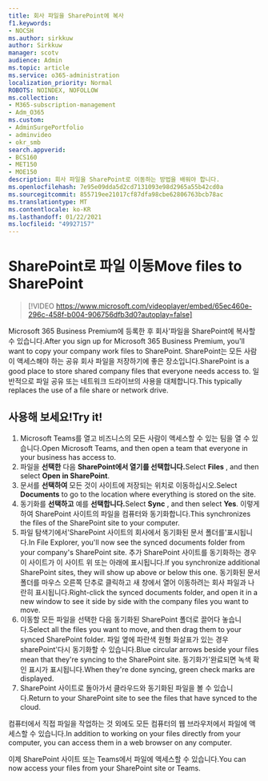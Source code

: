 ```yaml
---
title: 회사 파일을 SharePoint에 복사
f1.keywords:
- NOCSH
ms.author: sirkkuw
author: Sirkkuw
manager: scotv
audience: Admin
ms.topic: article
ms.service: o365-administration
localization_priority: Normal
ROBOTS: NOINDEX, NOFOLLOW
ms.collection:
- M365-subscription-management
- Adm_O365
ms.custom:
- AdminSurgePortfolio
- adminvideo
- okr_smb
search.appverid:
- BCS160
- MET150
- MOE150
description: 회사 파일을 SharePoint로 이동하는 방법을 배워야 합니다.
ms.openlocfilehash: 7e95e09dda5d2cd7131093e98d2965a55b42cd0a
ms.sourcegitcommit: 855719ee21017cf87dfa98cbe62806763bcb78ac
ms.translationtype: MT
ms.contentlocale: ko-KR
ms.lasthandoff: 01/22/2021
ms.locfileid: "49927157"
---
```

# <a name="move-files-to-sharepoint"></a><span data-ttu-id="6b807-103">SharePoint로 파일 이동</span><span class="sxs-lookup"><span data-stu-id="6b807-103">Move files to SharePoint</span></span>

> [!VIDEO https://www.microsoft.com/videoplayer/embed/65ec460e-296c-458f-b004-906756dfb3d0?autoplay=false]

<span data-ttu-id="6b807-104">Microsoft 365 Business Premium에 등록한 후 회사&#39;파일을 SharePoint에 복사할 수 있습니다.</span><span class="sxs-lookup"><span data-stu-id="6b807-104">After you sign up for Microsoft 365 Business Premium, you&#39;ll want to copy your company work files to SharePoint.</span></span> <span data-ttu-id="6b807-105">SharePoint는 모든 사람이 액세스해야 하는 공유 회사 파일을 저장하기에 좋은 장소입니다.</span><span class="sxs-lookup"><span data-stu-id="6b807-105">SharePoint is a good place to store shared company files that everyone needs access to.</span></span> <span data-ttu-id="6b807-106">일반적으로 파일 공유 또는 네트워크 드라이브의 사용을 대체합니다.</span><span class="sxs-lookup"><span data-stu-id="6b807-106">This typically replaces the use of a file share or network drive.</span></span>

## <a name="try-it"></a><span data-ttu-id="6b807-107">사용해 보세요!</span><span class="sxs-lookup"><span data-stu-id="6b807-107">Try it!</span></span>

1. <span data-ttu-id="6b807-108">Microsoft Teams를 열고 비즈니스의 모든 사람이 액세스할 수 있는 팀을 열 수 있습니다.</span><span class="sxs-lookup"><span data-stu-id="6b807-108">Open Microsoft Teams, and then open a team that everyone in your business has access to.</span></span>
2. <span data-ttu-id="6b807-109">파일을 **선택한** 다음 **SharePoint에서 열기를 선택합니다.**</span><span class="sxs-lookup"><span data-stu-id="6b807-109">Select  **Files** , and then select  **Open in SharePoint**.</span></span>
3. <span data-ttu-id="6b807-110">문서를  **선택하여** 모든 것이 사이트에 저장되는 위치로 이동하십시오.</span><span class="sxs-lookup"><span data-stu-id="6b807-110">Select  **Documents** to go to the location where everything is stored on the site.</span></span>
4. <span data-ttu-id="6b807-111">동기화를 **선택하고** 예를 **선택합니다.**</span><span class="sxs-lookup"><span data-stu-id="6b807-111">Select  **Sync** , and then select  **Yes**.</span></span> <span data-ttu-id="6b807-112">이렇게 하여 SharePoint 사이트의 파일을 컴퓨터와 동기화합니다.</span><span class="sxs-lookup"><span data-stu-id="6b807-112">This synchronizes the files of the SharePoint site to your computer.</span></span>
5. <span data-ttu-id="6b807-113">파일 탐색기에서&#39;SharePoint 사이트의 회사에서 동기화된 문서 폴더를&#39;표시됩니다.</span><span class="sxs-lookup"><span data-stu-id="6b807-113">In File Explorer, you&#39;ll now see the synced documents folder from your company&#39;s SharePoint site.</span></span> <span data-ttu-id="6b807-114">추가 SharePoint 사이트를 동기화하는 경우 이 사이트가 이 사이트 위 또는 아래에 표시됩니다.</span><span class="sxs-lookup"><span data-stu-id="6b807-114">If you synchronize additional SharePoint sites, they will show up above or below this one.</span></span> <span data-ttu-id="6b807-115">동기화된 문서 폴더를 마우스 오른쪽 단추로 클릭하고 새 창에서 열어 이동하려는 회사 파일과 나란히 표시됩니다.</span><span class="sxs-lookup"><span data-stu-id="6b807-115">Right-click the synced documents folder, and open it in a new window to see it side by side with the company files you want to move.</span></span>
6. <span data-ttu-id="6b807-116">이동할 모든 파일을 선택한 다음 동기화된 SharePoint 폴더로 끌어다 놓습니다.</span><span class="sxs-lookup"><span data-stu-id="6b807-116">Select all the files you want to move, and then drag them to your synced SharePoint folder.</span></span> <span data-ttu-id="6b807-117">파일 옆에 파란색 원형 화살표가 있는 경우 sharePoint&#39;다시 동기화할 수 있습니다.</span><span class="sxs-lookup"><span data-stu-id="6b807-117">Blue circular arrows beside your files mean that they&#39;re syncing to the SharePoint site.</span></span> <span data-ttu-id="6b807-118">동기화가&#39;완료되면 녹색 확인 표시가 표시됩니다.</span><span class="sxs-lookup"><span data-stu-id="6b807-118">When they&#39;re done syncing, green check marks are displayed.</span></span>
7. <span data-ttu-id="6b807-119">SharePoint 사이트로 돌아가서 클라우드와 동기화된 파일을 볼 수 있습니다.</span><span class="sxs-lookup"><span data-stu-id="6b807-119">Return to your SharePoint site to see the files that have synced to the cloud.</span></span>

<span data-ttu-id="6b807-120">컴퓨터에서 직접 파일을 작업하는 것 외에도 모든 컴퓨터의 웹 브라우저에서 파일에 액세스할 수 있습니다.</span><span class="sxs-lookup"><span data-stu-id="6b807-120">In addition to working on your files directly from your computer, you can access them in a web browser on any computer.</span></span>

<span data-ttu-id="6b807-121">이제 SharePoint 사이트 또는 Teams에서 파일에 액세스할 수 있습니다.</span><span class="sxs-lookup"><span data-stu-id="6b807-121">You can now access your files from your SharePoint site or Teams.</span></span>